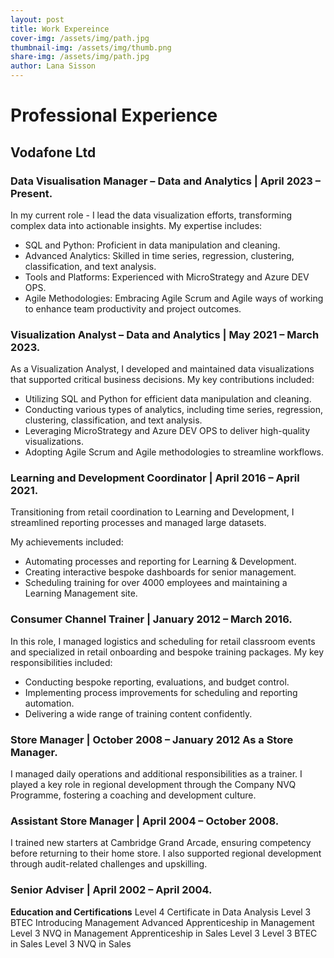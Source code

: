 ```yaml
---
layout: post
title: Work Expereince
cover-img: /assets/img/path.jpg
thumbnail-img: /assets/img/thumb.png
share-img: /assets/img/path.jpg
author: Lana Sisson
---
```


# Professional Experience #

## Vodafone Ltd ##

### Data Visualisation Manager – Data and Analytics | April 2023 – Present. ###

In my current role - I lead the data visualization efforts, transforming complex data into actionable insights. My expertise includes:

* SQL and Python: Proficient in data manipulation and cleaning.
* Advanced Analytics: Skilled in time series, regression, clustering, classification, and text analysis.
* Tools and Platforms: Experienced with MicroStrategy and Azure DEV OPS.
* Agile Methodologies: Embracing Agile Scrum and Agile ways of working to enhance team productivity and project outcomes.

### Visualization Analyst – Data and Analytics | May 2021 – March 2023. ###

As a Visualization Analyst, I developed and maintained data visualizations that supported critical business decisions. My key contributions included:

* Utilizing SQL and Python for efficient data manipulation and cleaning.
* Conducting various types of analytics, including time series, regression, clustering, classification, and text analysis.
* Leveraging MicroStrategy and Azure DEV OPS to deliver high-quality visualizations.
* Adopting Agile Scrum and Agile methodologies to streamline workflows.

### Learning and Development Coordinator | April 2016 – April 2021. ###

Transitioning from retail coordination to Learning and Development, I streamlined reporting processes and managed large datasets. 

My achievements included:
* Automating processes and reporting for Learning & Development.
* Creating interactive bespoke dashboards for senior management.
* Scheduling training for over 4000 employees and maintaining a Learning Management site.

### Consumer Channel Trainer | January 2012 – March 2016. ### 

In this role, I managed logistics and scheduling for retail classroom events and specialized in retail onboarding and bespoke training packages. 
My key responsibilities included:

* Conducting bespoke reporting, evaluations, and budget control.
* Implementing process improvements for scheduling and reporting automation.
* Delivering a wide range of training content confidently.

### Store Manager | October 2008 – January 2012 As a Store Manager. ### 

I managed daily operations and additional responsibilities as a trainer. I played a key role in regional development through the Company NVQ Programme, fostering a coaching and development culture.

### Assistant Store Manager | April 2004 – October 2008. ###

I trained new starters at Cambridge Grand Arcade, ensuring competency before returning to their home store. I also supported regional development through audit-related challenges and upskilling.

### Senior Adviser | April 2002 – April 2004. ###

**Education and Certifications**
Level 4 Certificate in Data Analysis
Level 3 BTEC Introducing Management
Advanced Apprenticeship in Management
Level 3 NVQ in Management
Apprenticeship in Sales Level 3
Level 3 BTEC in Sales
Level 3 NVQ in Sales
